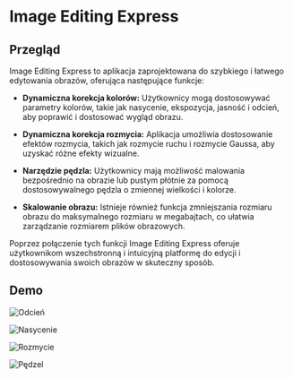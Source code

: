 # Image Editing Express

## Przegląd
Image Editing Express to aplikacja zaprojektowana do szybkiego i łatwego edytowania obrazów, oferująca następujące funkcje:

- **Dynamiczna korekcja kolorów:** Użytkownicy mogą dostosowywać parametry kolorów, takie jak nasycenie, ekspozycja, jasność i odcień, aby poprawić i dostosować wygląd obrazu.

- **Dynamiczna korekcja rozmycia:** Aplikacja umożliwia dostosowanie efektów rozmycia, takich jak rozmycie ruchu i rozmycie Gaussa, aby uzyskać różne efekty wizualne.

- **Narzędzie pędzla:** Użytkownicy mają możliwość malowania bezpośrednio na obrazie lub pustym płótnie za pomocą dostosowywalnego pędzla o zmiennej wielkości i kolorze.

- **Skalowanie obrazu:** Istnieje również funkcja zmniejszania rozmiaru obrazu do maksymalnego rozmiaru w megabajtach, co ułatwia zarządzanie rozmiarem plików obrazowych.

Poprzez połączenie tych funkcji Image Editing Express oferuje użytkownikom wszechstronną i intuicyjną platformę do edycji i dostosowywania swoich obrazów w skuteczny sposób.


## Demo
![Odcień](https://github.com/AdamSzablewski/ImageEditingExpress/assets/114603622/9ddd0470-9988-4667-bba0-abf2aeda8be5)

![Nasycenie](https://github.com/AdamSzablewski/ImageEditingExpress/assets/114603622/cabc0f45-4957-438d-b06e-0bebc109618c)

![Rozmycie](https://github.com/AdamSzablewski/ImageEditingExpress/assets/114603622/2125728f-1e56-4a57-894c-d60839c0d7b3)

![Pędzel](https://github.com/AdamSzablewski/ImageEditingExpress/assets/114603622/fd52263e-7bce-4a33-bd1b-caebf9945ab6)
